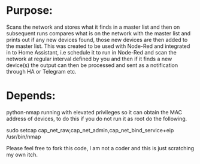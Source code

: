 # Purpose: 
Scans the network and stores what it finds in a master list and then on subsequent runs compares what is on the network with the master list and prints out if any new devices found, those new devices are then added to the master list.  This was created to be used with Node-Red and integrated in to Home Assistant, i.e schedule it to run in Node-Red and scan the network at regular interval defined by you and then if it finds a new device(s) the output can then be processed and sent as a notification through HA or Telegram etc. 

# Depends: 
python-nmap running with elevated privileges so it can obtain the MAC address of devices, to do this if you do not run it as root do the following.  

sudo setcap cap_net_raw,cap_net_admin,cap_net_bind_service+eip /usr/bin/nmap


Please feel free to fork this code, I am not a coder and this is just scratching my own itch.
